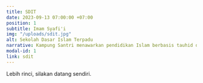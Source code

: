 ```yaml
---
title: SDIT
date: 2023-09-13 07:00:00 +07:00
position: 1
subtitle: Imam Syafi'i
img: "/uploads/sdit.jpg"
alt: Sekolah Dasar Islam Terpadu
narrative: Kampung Santri menawarkan pendidikan Islam berbasis tauhid dan Sunnah dengan sentuhan yang berbeda.
modal-id: 1
link: sdit
---
```

Lebih rinci, silakan datang sendiri.